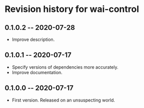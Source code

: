 # Revision history for wai-control

## 0.1.0.2 -- 2020-07-28

* Improve description.

## 0.1.0.1 -- 2020-07-17

* Specify versions of dependencies more accurately.
* Improve documentation.

## 0.1.0.0 -- 2020-07-17

* First version. Released on an unsuspecting world.
